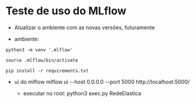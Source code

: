 # Teste de uso do MLflow

 - Atualizar o ambiente com as novas versões, futuramente 

 - ambiente:
```
python3 -m venv '.mlflow'
```
```
source .mlflow/bin/activate
```
```
pip install -r requirements.txt
```

 - ui do mlflow 
mlflow ui --host 0.0.0.0 --port 5000
http://localhost:5000/


    - executar no root:
 python3 exec.py RedeElastica
